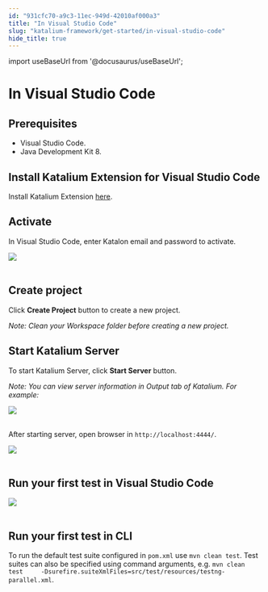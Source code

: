 ```yaml
---
id: "931cfc70-a9c3-11ec-949d-42010af000a3"
title: "In Visual Studio Code"
slug: "katalium-framework/get-started/in-visual-studio-code"
hide_title: true
---
```

import useBaseUrl from '@docusaurus/useBaseUrl';

    

# <a id="id_katalium-framework-get-started-vscode" class="anchor_top_offset"/><a id="ariaid-title1" class="anchor_top_offset"/>In Visual Studio Code

    
    
  
    

## <a id="id_1" class="anchor_top_offset"/>Prerequisites

    
      
<ul xmlns="http://www.w3.org/1999/xhtml" className="ul">   <li className="li">Visual Studio Code.</li>   <li className="li">Java Development Kit 8.</li> </ul> 
    
  
    

## <a id="id_2" class="anchor_top_offset"/>Install Katalium Extension for Visual Studio Code

    
      
<p xmlns="http://www.w3.org/1999/xhtml" className="p">Install Katalium Extension <a className="xref j-external-link" href="https://marketplace.visualstudio.com/items?itemName=katalon-llc.katalium" target="_blank">here</a>.</p> 
    
  
    

## <a id="id_3" class="anchor_top_offset"/>Activate

    
      
<p xmlns="http://www.w3.org/1999/xhtml" className="p">In Visual Studio Code, enter Katalon email and password to   activate.</p> 
      
<p xmlns="http://www.w3.org/1999/xhtml" className="p">   <img className="image" src={useBaseUrl("https://github.com/katalon-studio/docs-images/raw/master/katalium-framework/docs/katalium-framework-get-started-vscode/activate.gif")} /><br /><br /> </p> 
    
  

## <a id="id_4" class="anchor_top_offset"/>Create project

<p xmlns="http://www.w3.org/1999/xhtml" className="p">Click <strong className="ph b">Create Project</strong> button to create a new   project.</p> 
<p xmlns="http://www.w3.org/1999/xhtml" className="p">   <em className="ph i">Note: Clean your Workspace folder before creating a new     project.</em> </p> 

## <a id="id_5" class="anchor_top_offset"/>Start Katalium Server

<p xmlns="http://www.w3.org/1999/xhtml" className="p">To start Katalium Server, click <strong className="ph b">Start Server</strong>   button.</p> 
<p xmlns="http://www.w3.org/1999/xhtml" className="p">   <em className="ph i">Note: You can view server information in Output tab of     Katalium. For example:</em> </p> 
<p xmlns="http://www.w3.org/1999/xhtml" className="p">   <img className="image" src={useBaseUrl("https://github.com/katalon-studio/docs-images/raw/master/katalium-framework/docs/katalium-framework-get-started-vscode/before-start-server-vscode.png")} /><br /><br /> </p> 
<p xmlns="http://www.w3.org/1999/xhtml" className="p">After starting server, open browser in   <code className="ph codeph">http://localhost:4444/</code>.</p> 
<p xmlns="http://www.w3.org/1999/xhtml" className="p">   <img className="image" src={useBaseUrl("https://github.com/katalon-studio/docs-images/raw/master/katalium-framework/docs/katalium-framework-get-started-vscode/start-server-vscode.png")} /><br /><br /> </p> 
    

## <a id="id_6" class="anchor_top_offset"/>Run your first test in Visual Studio Code

    
      
<p xmlns="http://www.w3.org/1999/xhtml" className="p">   <img className="image" src={useBaseUrl("https://github.com/katalon-studio/docs-images/raw/master/katalium-framework/docs/katalium-framework-get-started-vscode/run-test-vscode.png")} /><br /><br /> </p> 
    
  

## <a id="id_7" class="anchor_top_offset"/>Run your first test in CLI

<p xmlns="http://www.w3.org/1999/xhtml" className="p">To run the default test suite configured in <code className="ph codeph">pom.xml</code>   use <code className="ph codeph">mvn clean test</code>. Test suites can also be specified   using command arguments, e.g. <code className="ph codeph">mvn clean test     -Dsurefire.suiteXmlFiles=src/test/resources/testng-parallel.xml</code>.</p> 
